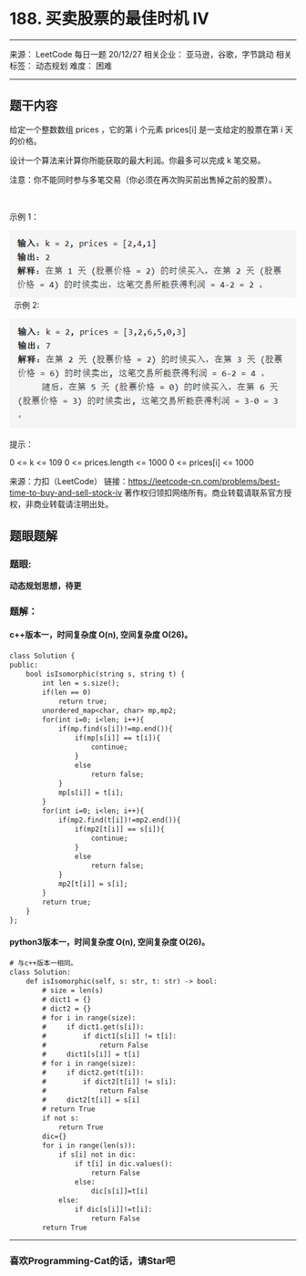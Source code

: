 # 188. 买卖股票的最佳时机 IV
***
来源： LeetCode 每日一题 20/12/27
相关企业： 亚马逊，谷歌，字节跳动
相关标签： 动态规划
难度： 困难
***
## 题干内容
给定一个整数数组 prices ，它的第 i 个元素 prices[i] 是一支给定的股票在第 i 天的价格。

设计一个算法来计算你所能获取的最大利润。你最多可以完成 k 笔交易。

注意：你不能同时参与多笔交易（你必须在再次购买前出售掉之前的股票）。

 

示例 1：


![](https://github.com/jinghehehe/pictures/blob/main/188-1.png)
 
示例 2:


![](https://github.com/jinghehehe/pictures/blob/main/188-2.png)

提示：

0 <= k <= 109
0 <= prices.length <= 1000
0 <= prices[i] <= 1000

来源：力扣（LeetCode）
链接：https://leetcode-cn.com/problems/best-time-to-buy-and-sell-stock-iv
著作权归领扣网络所有。商业转载请联系官方授权，非商业转载请注明出处。

## 题眼题解
### 题眼:
**动态规划思想，待更**

### 题解：
#### c++版本一，时间复杂度 O(n), 空间复杂度 O(26)。
```language
class Solution {
public:
    bool isIsomorphic(string s, string t) {
        int len = s.size();
        if(len == 0)
            return true;
        unordered_map<char, char> mp,mp2;
        for(int i=0; i<len; i++){
            if(mp.find(s[i])!=mp.end()){
                if(mp[s[i]] == t[i]){    
                    continue;
                }   
                else
                    return false;
            }
            mp[s[i]] = t[i];
        }
        for(int i=0; i<len; i++){
            if(mp2.find(t[i])!=mp2.end()){
                if(mp2[t[i]] == s[i]){    
                    continue;
                }   
                else
                    return false;
            }
            mp2[t[i]] = s[i];
        }
        return true;
    }
};
```
#### python3版本一，时间复杂度 O(n), 空间复杂度 O(26)。
```language
# 与c++版本一相同。
class Solution:
    def isIsomorphic(self, s: str, t: str) -> bool:
        # size = len(s)
        # dict1 = {}
        # dict2 = {}
        # for i in range(size):
        #     if dict1.get(s[i]):
        #         if dict1[s[i]] != t[i]:
        #             return False
        #     dict1[s[i]] = t[i] 
        # for i in range(size):
        #     if dict2.get(t[i]):
        #         if dict2[t[i]] != s[i]:
        #             return False
        #     dict2[t[i]] = s[i] 
        # return True
        if not s:
            return True
        dic={}
        for i in range(len(s)):
            if s[i] not in dic:
                if t[i] in dic.values():
                    return False
                else:
                    dic[s[i]]=t[i]
            else:
                if dic[s[i]]!=t[i]:
                    return False
        return True
```
***

### **喜欢Programming-Cat的话，请Star吧**



